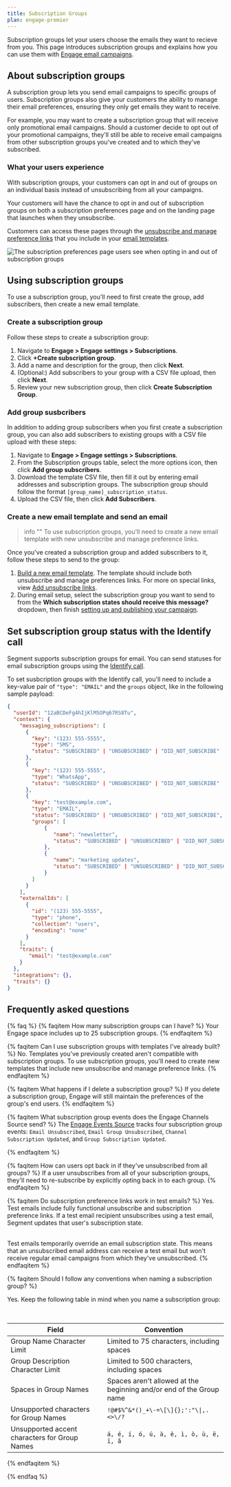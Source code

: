```yaml
---
title: Subscription Groups  
plan: engage-premier
---
```


Subscription groups let your users choose the emails they want to recieve from you. This page introduces subscription groups and explains how you can use them with [Engage email campaigns](/docs/engage/campaigns/email-campaigns/).

## About subscription groups

A subscription group lets you send email campaigns to specific groups of users. Subscription groups also give your customers the ability to manage their email preferences, ensuring they only get emails they want to receive.

For example, you may want to create a subscription group that will receive only promotional email campaigns. Should a customer decide to opt out of your promotional campaigns, they'll still be able to receive email campaigns from other subscription groups you've created and to which they've subscribed.

### What your users experience

With subscription groups, your customers can opt in and out of groups on an individual basis instead of unsubscribing from all your campaigns.

Your customers will have the chance to opt in and out of subscription groups on both a subscription preferences page and on the landing page that launches when they unsubscribe. 

Customers can access these pages through the [unsubscribe and manage preference links](/docs/engage/content/email/editor/#add-unsubscribe-links) that you include in your [email templates](/docs/engage/content/email/template/).

![The subscription preferences page users see when opting in and out of subscription groups](../images/subscription_groups.png)

## Using subscription groups

To use a subscription group, you'll need to first create the group, add subscribers, then create a new email template.

### Create a subscription group

Follow these steps to create a subscription group:

1. Navigate to **Engage > Engage settings > Subscriptions**. 
2. Click **+Create subscription group**.
3. Add a name and description for the group, then click **Next**.
4. (Optional:) Add subscribers to your group with a CSV file upload, then click **Next**.
5. Review your new subscription group, then click **Create Subscription Group**.

### Add group susbcribers

In addition to adding group subscribers when you first create a subscription group, you can also add subscribers to existing groups with a CSV file upload with these steps:

1. Navigate to **Engage > Engage settings > Subscriptions**. 
2. From the Subscription groups table, select the more options icon, then click **Add group subscribers**.
3. Download the template CSV file, then fill it out by entering email addresses and subscription groups. The subscription group should follow the format `[group_name]_subscription_status`.
4. Upload the CSV file, then click **Add Subscribers**.

### Create a new email template and send an email

> info ""
> To use subscription groups, you'll need to create a new email template with new unsubscribe and manage preference links.

Once you've created a subscription group and added subscribers to it, follow these steps to send to the group:

1. [Build a new email template](/docs/engage/content/email/template/#build-an-email-template). The template should include both unsubscribe and manage preferences links. For more on special links, view [Add unsubscribe links](/docs/engage/content/email/editor/#add-unsubscribe-links).
2. During email setup, select the subscription group you want to send to from the **Which subscription states should receive this message?** dropdown, then finish [setting up and publishing your campaign](/docs/engage/campaigns/email-campaigns/#create-test-and-publish-your-email-campaign).

## Set subscription group status with the Identify call

Segment supports subscription groups for email. You can send statuses for email subscription groups using the [Identify call](/docs/connections/spec/identify/). 

To set susbcription groups with the Identify call, you'll need to include a key-value pair of `"type": "EMAIL"` and the `groups` object, like in the following sample payload:

```json
{
  "userId": "12aBCDeFg4hIjKlM5OPq67RS8Tu",
  "context": {
    "messaging_subscriptions": [
      {
        "key": "(123) 555-5555",
        "type": "SMS",
        "status": "SUBSCRIBED" | "UNSUBSCRIBED" | "DID_NOT_SUBSCRIBE"
      },
      {
        "key": "(123) 555-5555",
        "type": "WhatsApp",
        "status": "SUBSCRIBED" | "UNSUBSCRIBED" | "DID_NOT_SUBSCRIBE"
      },
      {
        "key": "test@example.com",
        "type": "EMAIL",
        "status": "SUBSCRIBED" | "UNSUBSCRIBED" | "DID_NOT_SUBSCRIBE",
        "groups": [
            {
               "name": "newsletter",
               "status": "SUBSCRIBED" | "UNSUBSCRIBED" | "DID_NOT_SUBSCRIBE"
            },
            {
               "name": "marketing updates",
               "status": "SUBSCRIBED" | "UNSUBSCRIBED" | "DID_NOT_SUBSCRIBE"
            }
        ]
      }
    ],
    "externalIds": [
      {
        "id": "(123) 555-5555",
        "type": "phone",
        "collection": "users",
        "encoding": "none"
      }
    ],
    "traits": {
       "email": "test@example.com"
    }
  },
  "integrations": {},
  "traits": {}
}
```

## Frequently asked questions

{% faq %}
{% faqitem How many subscription groups can I have? %}
Your Engage space includes up to 25 subscription groups.
{% endfaqitem %}

{% faqitem Can I use subscription groups with templates I've already built? %}
No. Templates you've previously created aren't compatible with subscription groups. To use subscription groups, you'll need to create new templates that include new unsubscribe and manage preference links.
{% endfaqitem %}

{% faqitem What happens if I delete a subscription group? %}
If you delete a subscription group, Engage will still maintain the preferences of the group's end users. 
{% endfaqitem %}

{% faqitem What subscription group events does the Engage Channels Source send? %}
The [Engage Events Source](/docs/connections/sources/catalog/cloud-apps/engage-events/) tracks four subscription group events: `Email Unsubscribed`, `Email Group Unsubscribed`, `Channel Subscription Updated`, and `Group Subscription Updated`.

{% endfaqitem %}

{% faqitem How can users opt back in if they've unsubscribed from all groups? %}
If a user unsubscribes from all of your subscription groups, they'll need to re-subscribe by explicitly opting back in to each group.
{% endfaqitem %}

{% faqitem Do subscription preference links work in test emails? %}
Yes. Test emails include fully functional unsubscribe and subscription preference links. If a test email recipient unsubscribes using a test email, Segment updates that user's subscription state. <br><br>

Test emails temporarily override an email subscription state. This means that an unsubscribed email address can receive a test email but won't receive regular email campaigns from which they've unsubscribed.
{% endfaqitem %}

{% faqitem Should I follow any conventions when naming a subscription group? %}

Yes. Keep the following table in mind when you name a subscription group:

<br>

| Field                                         | Convention                                                          |
| --------------------------------------------- | ------------------------------------------------------------------- |
| Group Name Character Limit                    | Limited to 75 characters, including spaces                          |
| Group Description Character Limit             | Limited to 500 characters, including spaces                         |
| Spaces in Group Names                         | Spaces aren't allowed at the beginning and/or end of the Group name |
| Unsupported characters for Group Names        | `!@#$%^&*()_+\-=\[\]{};':"\\|,.<>\/?`                               |
| Unsupported accent characters for Group Names | `á, é, í, ó, ú, à, è, ì, ò, ù, ë, ï, ã`                             |
{% endfaqitem %}

{% endfaq %}